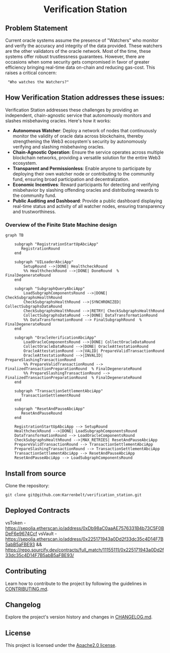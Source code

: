 <h1 align="center">
    <b>Verification Station</b>
</h1>

<p align="center">
    <!-- Add badges here -->
</p>

<!-- ## Introduction -->


<!-- ## Requirements -->


<!-- ## Getting started -->

## Problem Statement
Current oracle systems assume the presence of "Watchers" who monitor and verify the accuracy and integrity of the data provided. These watchers are the other validators of the oracle network. Most of the time, these systems offer robust trustlessness guarantees. However, there are occasions when some security gets compromised in favor of greater efficiency bringing real-time data on-chain and reducing gas-cost. This raises a critical concern:

     "Who watches the Watchers?"

## How Verification Station addresses these issues:
Verification Station addresses these challenges by providing an independent, chain-agnostic service that autonomously monitors and slashes misbehaving oracles. Here's how it works:
- **Autonomous Watcher**: Deploy a network of nodes that continuously monitor the validity of oracle data across blockchains, thereby strengthening the Web3 ecosystem's security by autonomously verifying and slashing misbehaving oracles.
- **Chain-Agnostic Operation**: Ensure the service operates across multiple blockchain networks, providing a versatile solution for the entire Web3 ecosystem.
- **Transparent and Permissionless**: Enable anyone to participate by deploying their own watcher node or contributing to the community fund, ensuring broad participation and decentralization.
- **Economic Incentives**: Reward participants for detecting and verifying misbehavior by slashing offending oracles and distributing rewards to the community fund.
- **Public Auditing and Dashboard**: Provide a public dashboard displaying real-time status and activity of all watcher nodes, ensuring transparency and trustworthiness.


### Overview of the Finite State Machine design

```mermaid
graph TB

    subgraph "RegistrationStartUpAbciApp"
       RegistrationRound
    end

    subgraph "UILoaderAbciApp"
        SetupRound -->|DONE| HealthcheckRound
        %% HealthcheckRound -->|DONE| DoneRound  % FinalDegenerateRound
    end

    subgraph "SubgraphQueryAbciApp"
        LoadSubgraphComponentsRound -->|DONE| CheckSubgraphsHealthRound
        CheckSubgraphsHealthRound -->|SYNCHRONIZED| CollectSubgraphsDataRound
        CheckSubgraphsHealthRound -->|RETRY| CheckSubgraphsHealthRound
        CollectSubgraphsDataRound -->|DONE| DataTransformationRound
        %% DataTransformationRound --> FinalSubgraphRound  % FinalDegenerateRound
    end

    subgraph "OracleVerificationAbciApp"
        LoadOracleComponentsRound -->|DONE| CollectOracleDataRound
        CollectOracleDataRound -->|DONE| OracleAttestationRound
        OracleAttestationRound -->|VALID| PrepareValidTransactionRound
        OracleAttestationRound -->|INVALID| PrepareSlashingTransactionRound
        %% PrepareValidTransactionRound --> FinalizedTransactionPreparationRound  % FinalDegenerateRound
        %% PrepareSlashingTransactionRound --> FinalizedTransactionPreparationRound  % FinalDegenerateRound
    end

    subgraph "TransactionSettlementAbciApp"
       TransactionSettlementRound
    end

    subgraph "ResetAndPauseAbciApp"
       ResetAndPauseRound
    end

    RegistrationStartUpAbciApp --> SetupRound
    HealthcheckRound -->|DONE| LoadSubgraphComponentsRound
    DataTransformationRound --> LoadOracleComponentsRound
    CheckSubgraphsHealthRound -->|MAX_RETRIES| ResetAndPauseAbciApp
    PrepareValidTransactionRound --> TransactionSettlementAbciApp
    PrepareSlashingTransactionRound --> TransactionSettlementAbciApp
    TransactionSettlementAbciApp --> ResetAndPauseAbciApp
    ResetAndPauseAbciApp --> LoadSubgraphComponentsRound
```


## Install from source

Clone the repository:

```shell
git clone git@github.com:Karrenbelt/verification_station.git
```

## Deployed Contracts

vsToken - https://sepolia.etherscan.io/address/0xDb98aC0aaAE7576331B4b73C5F0BDeF6e9674Ccf
vsVault - https://sepolia.etherscan.io/address/0x225171943a0Dd2f33dc35c4D14F7B5abB5aFBE93 && https://repo.sourcify.dev/contracts/full_match/11155111/0x225171943a0Dd2f33dc35c4D14F7B5abB5aFBE93/


## Contributing
Learn how to contribute to the project by following the guidelines in [CONTRIBUTING.md](CONTRIBUTING.md).

## Changelog
Explore the project's version history and changes in [CHANGELOG.md](CHANGELOG.md).

## License
This project is licensed under the [Apache2.0 license](LICENSE).
